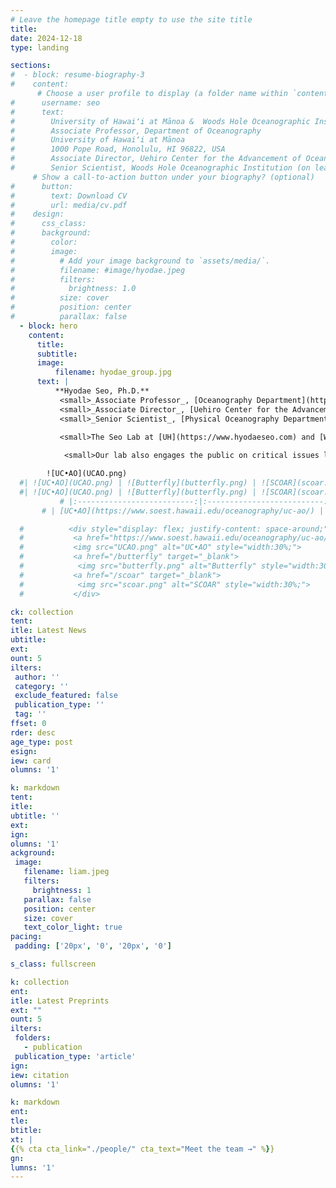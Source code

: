 ```yaml
---
# Leave the homepage title empty to use the site title
title:
date: 2024-12-18
type: landing

sections:
#  - block: resume-biography-3
#    content:
      # Choose a user profile to display (a folder name within `content/authors/`)
#      username: seo
#      text: 
#        University of Hawaiʻi at Mānoa &  Woods Hole Oceanographic Institution
#        Associate Professor, Department of Oceanography
#        University of Hawaiʻi at Mānoa
#        1000 Pope Road, Honolulu, HI 96822, USA
#        Associate Director, Uehiro Center for the Advancement of Oceanography (UC•AO)
#        Senior Scientist, Woods Hole Oceanographic Institution (on leave)
     # Show a call-to-action button under your biography? (optional)
#      button:
#        text: Download CV
#        url: media/cv.pdf
#    design:
#      css_class:
#      background:
#        color:
#        image:
#          # Add your image background to `assets/media/`.
#          filename: #image/hyodae.jpeg
#          filters:
#            brightness: 1.0
#          size: cover
#          position: center
#          parallax: false
  - block: hero
    content:
      title: 
      subtitle:
      image:
          filename: hyodae_group.jpg
      text: | 
          **Hyodae Seo, Ph.D.**   
           <small>_Associate Professor_, [Oceanography Department](https://www.soest.hawaii.edu/oceanography), [University of Hawaiʻi at Mānoa](https://manoa.hawaii.edu) </small><br>
           <small>_Associate Director_, [Uehiro Center for the Advancement of Oceanography (UC•AO)](https://www.soest.hawaii.edu/oceanography/uc-ao/)  </small><br>
           <small>_Senior Scientist_, [Physical Oceanography Department](https://www.whoi.edu/what-we-do/understand/departments-centers-labs/po/), [Woods Hole Oceanographic Institution](https://www.whoi.edu) (on leave)  </small><br>

           <small>The Seo Lab at [UH](https://www.hyodaeseo.com) and [WHOI](https://hseo.whoi.edu) studies oceanic, atmospheric, and surface wave processes and their interactions with weather, climate, and offshore wind energy. The lab employs [high-resolution regional coupled modeling](https://hyodae-seo.github.io/scoar/), geophysical fluid dynamics, and satellite and in situ observations.    </small>
            
            <small>Our lab also engages the public on critical issues like extreme weather, climate, and renewable energy, aligning our research efforts with the United Nations Sustainable Development Goals and the UC•AO activities.   </small>

  		![UC•AO](UCAO.png) 
  #| ![UC•AO](UCAO.png) | ![Butterfly](butterfly.png) | ![SCOAR](scoar.png) |
  #| ![UC•AO](UCAO.png) | ![Butterfly](butterfly.png) | ![SCOAR](scoar.png) |
    	   # |:--------------------------:|:--------------------------:|:------------------:|
	   # | [UC•AO](https://www.soest.hawaii.edu/oceanography/uc-ao/) | [Butterfly](/butterfly) | [SCOAR](/scoar) |

  #          <div style="display: flex; justify-content: space-around;">
  #           <a href="https://www.soest.hawaii.edu/oceanography/uc-ao/" target="_blank">
  #           <img src="UCAO.png" alt="UC•AO" style="width:30%;">  
  #           <a href="/butterfly" target="_blank">
  #            <img src="butterfly.png" alt="Butterfly" style="width:30%;">  
  #           <a href="/scoar" target="_blank">
  #            <img src="scoar.png" alt="SCOAR" style="width:30%;">  
  #           </div>  

ck: collection
tent:
itle: Latest News
ubtitle:
ext:
ount: 5
ilters:
 author: ''
 category: ''
 exclude_featured: false
 publication_type: ''
 tag: ''
ffset: 0
rder: desc
age_type: post
esign:
iew: card
olumns: '1'

k: markdown
tent:
itle:
ubtitle: ''
ext:
ign:
olumns: '1'
ackground:
 image: 
   filename: liam.jpeg
   filters:
     brightness: 1
   parallax: false
   position: center
   size: cover
   text_color_light: true
pacing:
 padding: ['20px', '0', '20px', '0']

s_class: fullscreen

k: collection
ent:
itle: Latest Preprints
ext: ""
ount: 5
ilters:
 folders:
   - publication
 publication_type: 'article'
ign:
iew: citation
olumns: '1'

k: markdown
ent:
tle:
btitle:
xt: |
{{% cta cta_link="./people/" cta_text="Meet the team →" %}}
gn:
lumns: '1'
---
```

